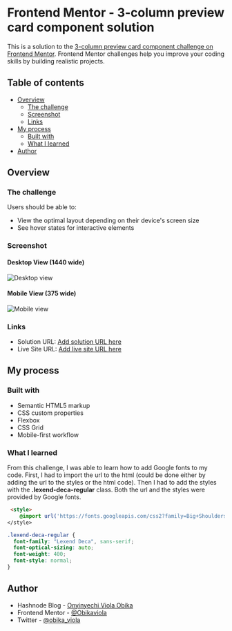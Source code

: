 # Frontend Mentor - 3-column preview card component solution

This is a solution to the [3-column preview card component challenge on Frontend Mentor](https://www.frontendmentor.io/challenges/3column-preview-card-component-pH92eAR2-). Frontend Mentor challenges help you improve your coding skills by building realistic projects. 

## Table of contents

- [Overview](#overview)
  - [The challenge](#the-challenge)
  - [Screenshot](#screenshot)
  - [Links](#links)
- [My process](#my-process)
  - [Built with](#built-with)
  - [What I learned](#what-i-learned)
- [Author](#author)

## Overview

### The challenge

Users should be able to:

- View the optimal layout depending on their device's screen size
- See hover states for interactive elements

### Screenshot

#### Desktop View (1440 wide)
![Desktop view](/3-column-preview-card-component-main/images/screenshot-1440w.png)

#### Mobile View (375 wide)
![Mobile view](/3-column-preview-card-component-main/images/screenshot-375w.png)

### Links

- Solution URL: [Add solution URL here](https://www.frontendmentor.io/solutions/responsive-3column-preview-card-component-8ASIbM5tF8)
- Live Site URL: [Add live site URL here](https://obikaviola.github.io/3-column-preview-card-component/)

## My process

### Built with

- Semantic HTML5 markup
- CSS custom properties
- Flexbox
- CSS Grid
- Mobile-first workflow

### What I learned

From this challenge, I was able to learn how to add Google fonts to my code. First, I had to import the url to the html (could be done either by adding the url to the styles or the html code). Then I had to add the styles with the **.lexend-deca-regular** class. Both the url and the styles were provided by Google fonts.

```html
 <style>
    @import url('https://fonts.googleapis.com/css2?family=Big+Shoulders+Display:wght@700&family=Lexend+Deca&display=swap')
</style>
```

```css
.lexend-deca-regular {
  font-family: "Lexend Deca", sans-serif;
  font-optical-sizing: auto;
  font-weight: 400;
  font-style: normal;
}
```

## Author

- Hashnode Blog - [Onyinyechi Viola Obika](https://www.your-site.com)
- Frontend Mentor - [@Obikaviola](https://www.frontendmentor.io/profile/Obikaviola)
- Twitter - [@obika_viola](https://www.twitter.com/obika_viola)
